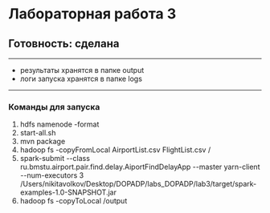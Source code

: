 # Лабораторная работа 3

## Готовность: сделана

***

- результаты хранятся в папке output
- логи запуска хранятся в папке logs

***

### Команды для запуска

1. hdfs namenode -format
2. start-all.sh
3. mvn package
4. hadoop fs -copyFromLocal AirportList.csv FlightList.csv /
5. spark-submit --class ru.bmstu.airport.pair.find.delay.AiportFindDelayApp  --master yarn-client --num-executors 3 /Users/nikitavolkov/Desktop/DOPADP/labs_DOPADP/lab3/target/spark-examples-1.0-SNAPSHOT.jar
6. hadoop fs -copyToLocal /output